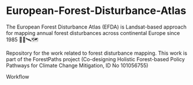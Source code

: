 # European-Forest-Disturbance-Atlas

The European Forest Disturbance Atlas (EFDA) is Landsat-based approach for mapping annual forest disturbances across continental Europe since 1985 🌳🌲🛰️🗺️

Repository for the work related to forest disturbance mapping. This work is part of the ForestPaths project (Co-designing Holistic Forest-based Policy Pathways for Climate Change Mitigation, ID No 101056755)


Workflow
